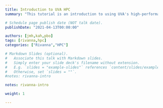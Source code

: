 ```yaml
---
title: Introduction to UVA HPC
summary: "This tutorial is an introduction to using UVA's high-performance computing (HPC) system."

# Schedule page publish date (NOT talk date).
publishDate: "2021-04-13T00:00:00"

authors: [jmh,kah,pbo]
tags: [rivanna,hpc]
categories: ["Rivanna","HPC"]

# Markdown Slides (optional).
#   Associate this talk with Markdown slides.
#   Simply enter your slide deck's filename without extension.
#   E.g. `slides = "example-slides"` references `content/slides/example-slides.md`.
#   Otherwise, set `slides = ""`.
#notes: rivanna-intro

notes: rivanna-intro

weight: 1

---
```


